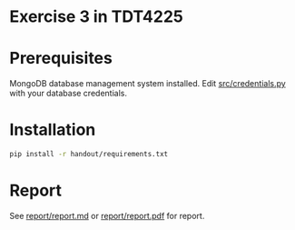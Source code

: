 # Exercise 3 in TDT4225

# Prerequisites
MongoDB database management system installed.
Edit [src/credentials.py](src/credentials.py) with your database credentials.

# Installation
```bash
pip install -r handout/requirements.txt
```

# Report
See [report/report.md](report/report.md) or [report/report.pdf](report/report.pdf) for report.
